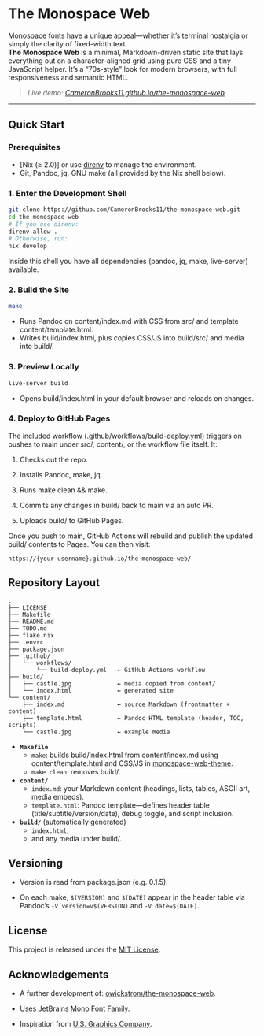# The Monospace Web

Monospace fonts have a unique appeal—whether it’s terminal nostalgia or simply the clarity of fixed-width text.  
**The Monospace Web** is a minimal, Markdown-driven static site that lays everything out on a character-aligned grid using pure CSS and a tiny JavaScript helper. It’s a “70s-style” look for modern browsers, with full responsiveness and semantic HTML.

> _Live demo: [CameronBrooks11.github.io/the-monospace-web](https://CameronBrooks11.github.io/the-monospace-web/)_

---

## Quick Start

### Prerequisites

- [Nix (≥ 2.0)] or use [direnv](https://direnv.net/) to manage the environment.
- Git, Pandoc, jq, GNU make (all provided by the Nix shell below).

### 1. Enter the Development Shell

```bash
git clone https://github.com/CameronBrooks11/the-monospace-web.git
cd the-monospace-web
# If you use direnv:
direnv allow .
# Otherwise, run:
nix develop
```

Inside this shell you have all dependencies (pandoc, jq, make, live-server) available.

### 2. Build the Site

```bash
make
```

- Runs Pandoc on content/index.md with CSS from src/ and template content/template.html.
- Writes build/index.html, plus copies CSS/JS into build/src/ and media into build/.

### 3. Preview Locally

```bash
live-server build
```

- Opens build/index.html in your default browser and reloads on changes.

### 4. Deploy to GitHub Pages

The included workflow (.github/workflows/build-deploy.yml) triggers on pushes to main under src/, content/, or the workflow file itself. It:

1. Checks out the repo.

2. Installs Pandoc, make, jq.

3. Runs make clean && make.

4. Commits any changes in build/ back to main via an auto PR.

5. Uploads build/ to GitHub Pages.

Once you push to main, GitHub Actions will rebuild and publish the updated build/ contents to Pages. You can then visit:

`https://{your-username}.github.io/the-monospace-web/`

## Repository Layout

```pgsql
.
├── LICENSE
├── Makefile
├── README.md
├── TODO.md
├── flake.nix
├── .envrc
├── package.json
├── .github/
│   └── workflows/
│       └── build-deploy.yml   ← GitHub Actions workflow
├── build/
│   ├── castle.jpg             ← media copied from content/
│   └── index.html             ← generated site
└── content/
    ├── index.md               ← source Markdown (frontmatter + content)
    ├── template.html          ← Pandoc HTML template (header, TOC, scripts)
    └── castle.jpg             ← example media
```

- **`Makefile`**
  - `make`: builds build/index.html from content/index.md using content/template.html and CSS/JS in [monospace-web-theme](https://github.com/CameronBrooks11/monospace-web-theme).
  - `make clean`: removes build/.
- **`content/`**
  - `index.md`: your Markdown content (headings, lists, tables, ASCII art, media embeds).
  - `template.html`: Pandoc template—defines header table (title/subtitle/version/date), debug toggle, and script inclusion.
- **`build/`** (automatically generated)
  - `index.html`,
  - and any media under build/.

## Versioning

- Version is read from package.json (e.g. 0.1.5).

- On each make, `$(VERSION)` and `$(DATE)` appear in the header table via Pandoc’s `-V version=v$(VERSION)` and `-V date=$(DATE)`.

## License

This project is released under the [MIT License](./LICENSE).

## Acknowledgements

- A further development of: [owickstrom/the-monospace-web](https://github.com/owickstrom/the-monospace-web).

- Uses [JetBrains Mono Font Family](https://github.com/JetBrains/JetBrainsMono).

- Inspiration from [U.S. Graphics Company](https://x.com/usgraphics).
